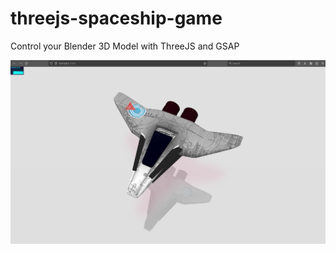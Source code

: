 # threejs-spaceship-game
Control your Blender 3D Model with ThreeJS and GSAP

<img src="https://github.com/peteee/threejs-spaceship-game/blob/main/Screenshot%20from%202024-06-01%2009-30-41.png?raw=true">

